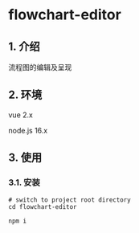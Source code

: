# flowchart-editor

## 1. 介绍

流程图的编辑及呈现

## 2. 环境

vue 2.x

node.js 16.x

## 3. 使用

### 3.1. 安装

```shell
# switch to project root directory
cd flowchart-editor

npm i
```
